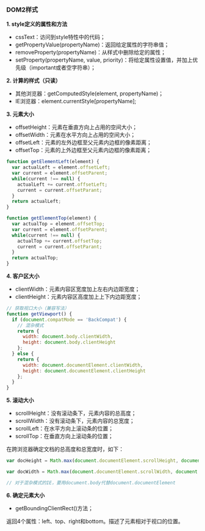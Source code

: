 ### DOM2样式

**1. style定义的属性和方法**

* cssText：访问到style特性中的代码；
* getPropertyValue(propertyName)：返回给定属性的字符串值；
* removeProperty(propertyName)：从样式中删除给定的属性；
* setProperty(propertyName, value, priority)：将给定属性设置值，并加上优先级（important或者空字符串）；

**2. 计算的样式（只读）**

* 其他浏览器：getComputedStyle(element, propertyName)；
* IE浏览器：element.currentStyle[propertyName];

**3. 元素大小**

* offsetHeight：元素在垂直方向上占用的空间大小；
* offsetWidth：元素在水平方向上占用的空间大小；
* offsetLeft：元素的左外边框至父元素内边框的像素距离；
* offsetTop：元素的上外边框至父元素内边框的像素距离；

```javascript
function getElementLeft(element) {
  var actualLeft = element.offsetLeft;
  var current = element.offsetParent;
  while(current !== null) {
    actualLeft += current.offsetLeft;
    current = current.offsetParant;
  }
  return actualLeft;
}

function getElementTop(element) {
  var actualTop = element.offsetTop;
  var current = element.offsetParent;
  while(current !== null) {
    actualTop += current.offsetTop;
    current = current.offsetParant;
  }
  return actualTop;
}
```

**4. 客户区大小**

* clientWidth：元素内容区宽度加上左右内边距宽度；
* clientHeight：元素内容区高度加上上下内边距宽度；

```javascript
// 获取视口大小（兼容写法）
function getViewport() {
  if (document.compatMode == 'BackCompat') {
    // 混杂模式
    return {
      width: document.body.clientWidth,
      height: document.body.clientHeight
    };
  } else {
    return {
      width: document.documentElement.clientWidth,
      height: document.documentElement.clientHeight
    };
  }
}
```

**5. 滚动大小**

* scrollHeight：没有滚动条下，元素内容的总高度；
* scrollWidth：没有滚动条下，元素内容的总宽度；
* scrollLeft：在水平方向上滚动条的位置；
* scrollTop：在垂直方向上滚动条的位置；

在跨浏览器确定文档的总高度和总宽度时，如下：
```javascript
var docHeight = Math.max(document.documentElement.scrollHeight, document.documentElement.clientHeight);

var docWidth = Math.max(document.documentElement.scrollWidth, document.documentElement.clientWidth);

// 对于混杂模式的IE，要用document.body代替document.documentElement
```

**6. 确定元素大小**
* getBoundingClientRect()方法；

返回4个属性：left、top、right和bottom。描述了元素相对于视口的位置。